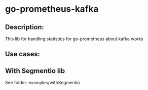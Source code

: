 # go-prometheus-kafka

## Description:

This lib for handling statistics for go-prometheus about kafka works

## Use cases:

## With Segmentio lib
See folder: examples/withSegmentio
